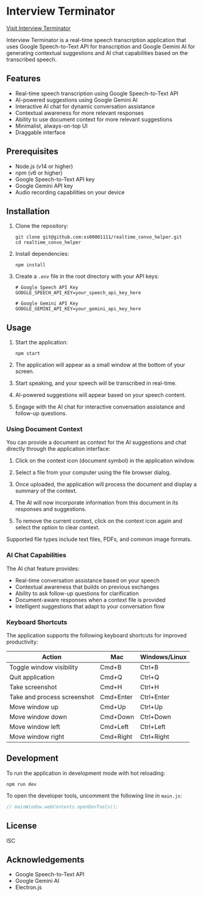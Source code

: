 # Interview Terminator

[Visit Interview Terminator](https://interm.ai/)

Interview Terminator is a real-time speech transcription application that uses Google Speech-to-Text API for transcription and Google Gemini AI for generating contextual suggestions and AI chat capabilities based on the transcribed speech.

## Features

- Real-time speech transcription using Google Speech-to-Text API
- AI-powered suggestions using Google Gemini AI
- Interactive AI chat for dynamic conversation assistance
- Contextual awareness for more relevant responses
- Ability to use document context for more relevant suggestions
- Minimalist, always-on-top UI
- Draggable interface

## Prerequisites

- Node.js (v14 or higher)
- npm (v6 or higher)
- Google Speech-to-Text API key
- Google Gemini API key
- Audio recording capabilities on your device

## Installation

1. Clone the repository:
   ```
   git clone git@github.com:xs00001111/realtime_convo_helper.git
   cd realtime_convo_helper
   ```

2. Install dependencies:
   ```
   npm install
   ```

3. Create a `.env` file in the root directory with your API keys:
   ```
   # Google Speech API Key
   GOOGLE_SPEECH_API_KEY=your_speech_api_key_here
   
   # Google Gemini API Key
   GOOGLE_GEMINI_API_KEY=your_gemini_api_key_here
   ```

## Usage

1. Start the application:
   ```
   npm start
   ```

2. The application will appear as a small window at the bottom of your screen.

3. Start speaking, and your speech will be transcribed in real-time.

4. AI-powered suggestions will appear based on your speech content.

5. Engage with the AI chat for interactive conversation assistance and follow-up questions.

### Using Document Context

You can provide a document as context for the AI suggestions and chat directly through the application interface:

1. Click on the context icon (document symbol) in the application window.

2. Select a file from your computer using the file browser dialog.

3. Once uploaded, the application will process the document and display a summary of the context.

4. The AI will now incorporate information from this document in its responses and suggestions.

5. To remove the current context, click on the context icon again and select the option to clear context.

Supported file types include text files, PDFs, and common image formats.

### AI Chat Capabilities

The AI chat feature provides:

- Real-time conversation assistance based on your speech
- Contextual awareness that builds on previous exchanges
- Ability to ask follow-up questions for clarification
- Document-aware responses when a context file is provided
- Intelligent suggestions that adapt to your conversation flow

### Keyboard Shortcuts

The application supports the following keyboard shortcuts for improved productivity:

| Action | Mac | Windows/Linux |
|--------|-----|---------------|
| Toggle window visibility | Cmd+B | Ctrl+B |
| Quit application | Cmd+Q | Ctrl+Q |
| Take screenshot | Cmd+H | Ctrl+H |
| Take and process screenshot | Cmd+Enter | Ctrl+Enter |
| Move window up | Cmd+Up | Ctrl+Up |
| Move window down | Cmd+Down | Ctrl+Down |
| Move window left | Cmd+Left | Ctrl+Left |
| Move window right | Cmd+Right | Ctrl+Right |

## Development

To run the application in development mode with hot reloading:

```
npm run dev
```

To open the developer tools, uncomment the following line in `main.js`:

```javascript
// mainWindow.webContents.openDevTools();
```

## License

ISC

## Acknowledgements

- Google Speech-to-Text API
- Google Gemini AI
- Electron.js